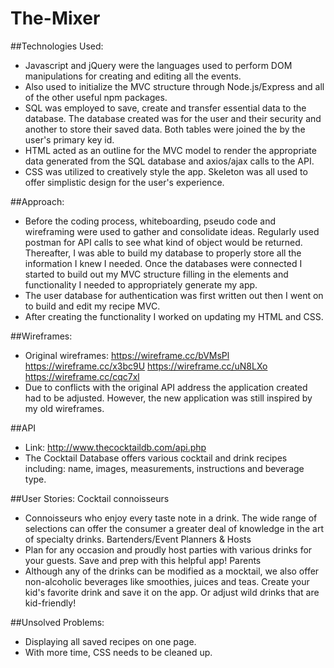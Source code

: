 # The-Mixer

##Technologies Used:
- Javascript and jQuery were the languages used to perform DOM manipulations for creating and editing all the events. 
- Also used to initialize the MVC structure through Node.js/Express and all of the other useful npm packages. 
- SQL was employed to save, create and transfer essential data to the database. The database created was for the user and their security and another to store their saved data. Both tables were joined the by the user's primary key id. 
- HTML acted as an outline for the MVC model to render the appropriate data generated from the SQL database and axios/ajax calls to the API.
- CSS was utilized to creatively style the app. Skeleton was all used to offer simplistic design for the user's experience. 

##Approach:
- Before the coding process, whiteboarding, pseudo code and wireframing were used to gather and consolidate ideas. Regularly used postman for API calls to see what kind of object would be returned. Thereafter, I was able to build my database to properly store all the information I knew I needed. Once the databases were connected I started to build out my MVC structure filling in the elements and functionality I needed to appropriately generate my app. 
- The user database for authentication was first written out then I went on to build and edit my recipe MVC. 
- After creating the functionality I worked on updating my HTML and CSS.

##Wireframes:
- Original wireframes:
https://wireframe.cc/bVMsPl
https://wireframe.cc/x3bc9U
https://wireframe.cc/uN8LXo
https://wireframe.cc/cqc7xl
- Due to conflicts with the original API address the application created had to be adjusted. However, the new application was still inspired by my old wireframes. 

##API 
- Link: http://www.thecocktaildb.com/api.php
- The Cocktail Database offers various cocktail and drink recipes including: name, images, measurements, instructions and beverage type.

##User Stories:
Cocktail connoisseurs
- Connoisseurs who enjoy every taste note in a drink. The wide range of selections can offer the consumer a greater deal of knowledge in the art of specialty drinks.
Bartenders/Event Planners & Hosts
- Plan for any occasion and proudly host parties with various drinks for your guests. Save and prep with this helpful app!
Parents
- Although any of the drinks can be modified as a mocktail, we also offer non-alcoholic beverages like smoothies, juices and teas. Create your kid's favorite drink and save it on the app. Or adjust wild drinks that are kid-friendly!

##Unsolved Problems: 
- Displaying all saved recipes on one page. 
- With more time, CSS needs to be cleaned up. 



